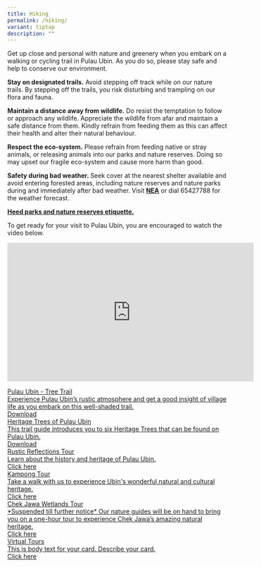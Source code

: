 ```yaml
---
title: Hiking
permalink: /hiking/
variant: tiptap
description: ""
---
```

<p>Get up close and personal with nature and greenery when you embark on
a walking or cycling trail in Pulau Ubin. As you do so, please stay safe
and help to conserve our environment.</p>
<p></p>
<p><strong>Stay on designated trails.</strong>&nbsp;Avoid stepping off track
while on our nature trails. By stepping off the trails, you risk disturbing
and trampling on our flora and fauna.</p>
<p></p>
<p><strong>Maintain a distance away from wildlife.</strong>&nbsp;Do resist
the temptation to follow or approach any wildlife. Appreciate the wildlife
from afar and maintain a safe distance from them. Kindly refrain from feeding
them as this can affect their health and alter their natural behaviour.&nbsp;</p>
<p></p>
<p><strong>Respect the eco-system.</strong>&nbsp;Please refrain from feeding
native or stray animals, or releasing animals into our parks and nature
reserves. Doing so may upset our fragile eco-system and cause more harm
than good.</p>
<p></p>
<p><strong>Safety during bad weather.&nbsp;</strong>Seek cover at the nearest
shelter available and avoid entering forested areas, including nature reserves
and nature parks during and immediately after bad weather. Visit&nbsp;<strong><a href="http://www.weather.gov.sg/" rel="noopener noreferrer" target="_blank">NEA</a></strong>&nbsp;or
dial 65427788 for the weather forecast.</p>
<p><strong><a href="https://www.nparks.gov.sg/visit/when-visiting-parks/etiquette/nature-parks-reserve-dos-donts" rel="noopener noreferrer" target="_blank">Heed parks and nature reserves etiquette.</a></strong>
</p>
<p>To get ready for your visit to Pulau Ubin, you are encouraged to watch
the video below.</p>
<div class="iframe-wrapper">
<iframe height="315" width="560" allowfullscreen="true" frameborder="0" src="https://www.youtube.com/embed/loyF-5i8hck?si=U0-n8W3AEY8Wqd3q"></iframe>
</div>
<p></p>
<div class="isomer-card-grid"><a rel="noopener noreferrer nofollow" href="https://www.isomer.gov.sg" class="isomer-card"><div class="isomer-card-body"><div class="isomer-card-title">Pulau Ubin - Tree Trail</div><div class="isomer-card-description">Experience Pulau Ubin’s rustic atmosphere and get a good insight of village life as you embark on this well-shaded trail.</div><div class="isomer-card-link">Download</div></div></a>
<a rel="noopener noreferrer nofollow" href="https://www.isomer.gov.sg" class="isomer-card">
<div class="isomer-card-body">
<div class="isomer-card-title">Heritage Trees of Pulau Ubin</div>
<div class="isomer-card-description">This trail guide introduces you to six Heritage Trees that can be found
on Pulau Ubin.</div>
<div class="isomer-card-link">Download</div>
</div>
</a><a rel="noopener noreferrer nofollow" href="https://www.nparks.gov.sg/visit/events?searchQuery=tour" class="isomer-card"><div class="isomer-card-body"><div class="isomer-card-title">Rustic Reflections Tour</div><div class="isomer-card-description">Learn about the history and heritage of Pulau Ubin.</div><div class="isomer-card-link">Click here</div></div></a>
<a rel="noopener noreferrer nofollow" href="https://www.nparks.gov.sg/visit/events?searchQuery=tour" class="isomer-card">
<div class="isomer-card-body">
<div class="isomer-card-title">Kampong Tour</div>
<div class="isomer-card-description">Take a walk with us to experience Ubin's wonderful natural and cultural
heritage.</div>
<div class="isomer-card-link">Click here</div>
</div>
</a><a rel="noopener noreferrer nofollow" href="https://www.nparks.gov.sg/visit/events?searchQuery=tour" class="isomer-card"><div class="isomer-card-body"><div class="isomer-card-title">Chek Jawa Wetlands Tour</div><div class="isomer-card-description">*Suspended till further notice* Our nature guides will be on hand to bring you on a one-hour tour to experience Chek Jawa’s amazing natural heritage.</div><div class="isomer-card-link">Click here</div></div></a>
<a rel="noopener noreferrer nofollow" href="https://www.isomer.gov.sg" class="isomer-card">
<div class="isomer-card-body">
<div class="isomer-card-title">Virtual Tours</div>
<div class="isomer-card-description">This is body text for your card. Describe your card.</div>
<div class="isomer-card-link">Click here</div>
</div>
</a>
</div>
<p></p>